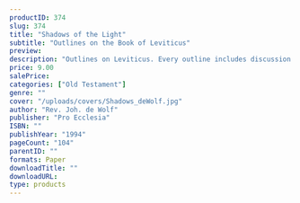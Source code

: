 ```yaml
---
productID: 374
slug: 374
title: "Shadows of the Light"
subtitle: "Outlines on the Book of Leviticus"
preview: 
description: "Outlines on Leviticus. Every outline includes discussion questions. Published by Pro Ecclesia Publishers."
price: 9.00
salePrice: 
categories: ["Old Testament"]
genre: ""
cover: "/uploads/covers/Shadows_deWolf.jpg"
author: "Rev. Joh. de Wolf"
publisher: "Pro Ecclesia"
ISBN: ""
publishYear: "1994"
pageCount: "104"
parentID: ""
formats: Paper
downloadTitle: ""
downloadURL: 
type: products
---
```


